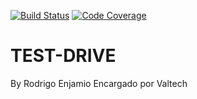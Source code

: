  
[![Build Status](https://travis-ci.org/raenjamio/valtech-testdrive.png?branch=master)](https://travis-ci.org/raenjamio/valtech-testdrive)
[![Code Coverage](https://img.shields.io/codecov/c/github/raenjamio/valtech-testdrive/master.svg)](https://codecov.io/github/raenjamio/valtech-testdrive?branch=master)

# TEST-DRIVE 
By Rodrigo Enjamio
Encargado por Valtech